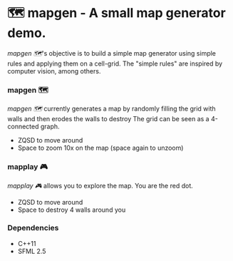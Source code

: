 # 🗺️ mapgen - A small map generator demo.

_mapgen 🗺️_'s objective is to build a simple map generator using simple rules and applying them on a cell-grid. The "simple rules" are inspired by computer vision, among others.

### mapgen 🗺️
_mapgen 🗺️_ currently generates a map by randomly filling the grid with walls and then erodes the walls to destroy
The grid can be seen as a 4-connected graph.
  - ZQSD to move around
  - Space to zoom 10x on the map (space again to unzoom)

### mapplay 🎮
_mapplay 🎮_ allows you to explore the map. You are the red dot.
  - ZQSD to move around
  - Space to destroy 4 walls around you

### Dependencies
- C++11
- SFML 2.5
